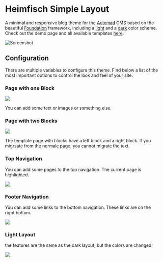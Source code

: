 # Heimfisch Simple Layout

A minimal and responsive blog theme for the [Automad](https://automad.org) CMS based on the beautiful [Foundation](https://get.foundation/) framework, including a [light](#light-scheme) and a [dark](#dark-scheme) color scheme. Check out the demo page and all available templates [here](https://dev.heinisch-design.de/demo/simplelayout).

![Screenshot](https://dev.heinisch-design.de/demo/shared/simplelayout/simple_layout-dark-1.png)

## Configuration

There are multiple variables to configure this theme. Find below a list of the most important options to control the look and feel of your site.

### Page with one Block

![](https://dev.heinisch-design.de/demo/shared/simplelayout/simple_layout-dark-4.png)

You can add some text or images or something else.

### Page with two Blocks

![](https://dev.heinisch-design.de/demo/shared/simplelayout/simple_layout-dark-1.png)

The template page with blocks have a left block and a right block. If you migrsate from the normale page, you cannot migrate the text.

### Top Navigation

You can add some pages to the top navigation. The current page is highlighted.

![](https://dev.heinisch-design.de/demo/shared/simplalayout/simple_layout-dark-2.png)

### Footer Navigation

You can add some links to the bottom navigation. These links are on the right bottom.

![](https://dev.heinisch-design.de/demo/shared/simplelayout/simple_layout-dark-3.png)


### Light Layout

the features are the same as the dark layout, but the colors are changed.

![](https://dev.heinisch-design.de/demo/shared/simplelayout/simple_layout-light-1.png)
